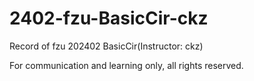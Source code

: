 # 2402-fzu-BasicCir-ckz

Record of fzu 202402 BasicCir(Instructor: ckz)

For communication and learning only, all rights reserved.
